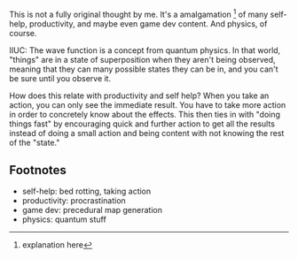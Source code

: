 This is not a fully original thought by me. It's a amalgamation [^1] of many self-help, productivity, and maybe even game dev content. And physics, of course.

IIUC: The wave function is a concept from quantum physics. In that world, "things" are in a state of superposition when they aren't being observed, meaning that they can many possible states they can be in, and you can't be sure until you observe it.

How does this relate with productivity and self help? When you take an action, you can only see the immediate result. You have to take more action in order to concretely know about the effects. This then ties in with "doing things fast" by encouraging quick and further action to get all the results instead of doing a small action and being content with not knowing the rest of the "state."

## Footnotes

[^1]: explanation here

- self-help: bed rotting, taking action
- productivity: procrastination
- game dev: precedural map generation
- physics: quantum stuff
